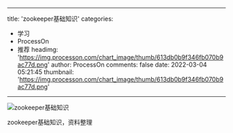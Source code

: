 
---
title: 'zookeeper基础知识'
categories: 
 - 学习
 - ProcessOn
 - 推荐
headimg: 'https://img.processon.com/chart_image/thumb/613db0b9f346fb070b9ac77d.png'
author: ProcessOn
comments: false
date: 2022-03-04 05:21:45
thumbnail: 'https://img.processon.com/chart_image/thumb/613db0b9f346fb070b9ac77d.png'
---

<div>   
<img class="thumb" alt="zookeeper基础知识" src="https://img.processon.com/chart_image/thumb/613db0b9f346fb070b9ac77d.png" referrerpolicy="no-referrer">
<p>zookeeper基础知识，资料整理</p>  
</div>
            